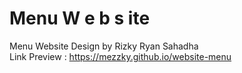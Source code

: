 # Menu W e b s ite
Menu Website Design by Rizky Ryan Sahadha <br>
Link Preview : https://mezzky.github.io/website-menu
